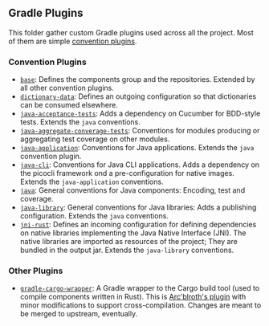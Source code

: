 <!--
SPDX-FileCopyrightText: 2023 Antoine Belvire
SPDX-License-Identifier: GPL-3.0-or-later
-->

## Gradle Plugins

This folder gather custom Gradle plugins used across all the project. Most of them are
simple [convention plugins](https://docs.gradle.org/current/samples/sample_convention_plugins.html).

### Convention Plugins

- [`base`][]: Defines the components group and the repositories. Extended by all other
  convention plugins.
- [`dictionary-data`][]: Defines an outgoing configuration so that dictionaries can be consumed
  elsewhere.
- [`java-acceptance-tests`][]: Adds a dependency on Cucumber for BDD-style tests. Extends the `java`
  conventions.
- [`java-aggregate-converage-tests`][]: Conventions for modules producing or aggregating test
  coverage on other modules.
- [`java-application`][]: Conventions for Java applications. Extends the `java` convention plugin.
- [`java-cli`][]: Conventions for Java CLI applications. Adds a dependency on the picocli framework
  ond a pre-configuration for native images. Extends the `java-application` conventions.
- [`java`][]: General conventions for Java components: Encoding, test and coverage.
- [`java-library`][]: General conventions for Java libraries: Adds a publishing configuration.
  Extends the `java` conventions.
- [`jni-rust`][]: Defines an incoming configuration for defining dependencies on native libraries
  implementing the Java Native Interface (JNI). The native libraries are imported as resources of
  the project; They are bundled in the output jar. Extends the `java-library` conventions.

### Other Plugins

- [`gradle-cargo-wrapper`][]: A Gradle wrapper to the Cargo build tool (used to compile components
  written in Rust). This
  is [Arc'blroth's plugin](https://github.com/Arc-blroth/gradle-cargo-wrapper)
  with minor modifications to support cross-compilation. Changes are meant to be merged to upstream,
  eventually.

<!-- Links -->

[`base`]: src/main/kotlin/com.gitlab.super7ramp.croiseur.base-conventions.gradle.kts

[`dictionary-data`]: src/main/kotlin/com.gitlab.super7ramp.croiseur.dictionary-data-conventions.gradle.kts

[`java-acceptance-tests`]: src/main/kotlin/com.gitlab.super7ramp.croiseur.java-acceptance-tests-conventions.gradle.kts

[`java-aggregate-converage-tests`]: src/main/kotlin/com.gitlab.super7ramp.croiseur.java-aggregate-coverage-conventions.gradle.kts

[`java-application`]: src/main/kotlin/com.gitlab.super7ramp.croiseur.java-application-conventions.gradle.kts

[`java-cli`]: src/main/kotlin/com.gitlab.super7ramp.croiseur.java-cli-conventions.gradle.kts

[`java`]: src/main/kotlin/com.gitlab.super7ramp.croiseur.java-conventions.gradle.kts

[`java-library`]: src/main/kotlin/com.gitlab.super7ramp.croiseur.java-library-conventions.gradle.kts

[`jni-rust`]: src/main/kotlin/com.gitlab.super7ramp.croiseur.jni-rust-conventions.gradle.kts

[`gradle-cargo-wrapper`]: src/main/java/ai/arcblroth/cargo/CargoWrapperPlugin.java